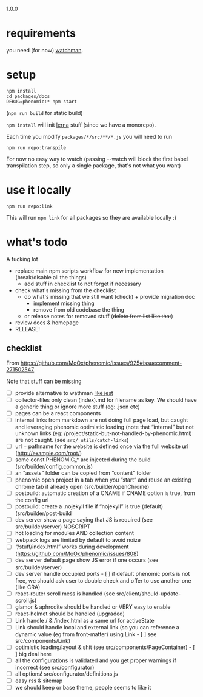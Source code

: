 1.0.0

# requirements

you need (for now) [watchman](https://facebook.github.io/watchman/).

# setup

```
npm install
cd packages/docs
DEBUG=phenomic:* npm start
```

(`npm run build` for static build)

`npm install` will init [lerna](https://github.com/lerna/lerna) stuff (since we have a monorepo).

Each time you modify `packages/*/src/**/*.js` you will need to run

```console
npm run repo:transpile
```

For now no easy way to watch (passing --watch will block the first babel transpilation step, so only a single package, that's not what you want)

# use it locally

```console
npm run repo:link
```

This will run `npm link` for all packages so they are available locally :)

# what's todo

A fucking lot

- replace main npm scripts workflow for new implementation (break/disable all the things)
  - add stuff in checklist to not forget if necessary
- check what's missing from the checklist
  - do what's missing that we still want (check) + provide migration doc
    - implement missing thing
    - remove from old codebase the thing
  - or release notes for removed stuff (~~delete from list like that~~)
- review docs & homepage
- RELEASE!

## checklist

From https://github.com/MoOx/phenomic/issues/925#issuecomment-271502547

Note that stuff can be missing

- [ ] provide alternative to wathman [like jest](https://github.com/facebook/jest/blob/10e492754fd9f2f0280c625f15800fb8f3347558/packages/jest-haste-map/src/index.js#L536)
- [ ] collector-files only clean (index).md for filename as key. We should have a generic thing or ignore more stuff (eg: .json etc)
- [ ] pages can be a react components
- [ ] internal links from markdown are not doing full page load, but caught and leveraging phenomic optimistic loading (note that “internal” but not unknown links (eg: /project/static-but-not-handled-by-phenomic.html) are not caught. (see `src/_utils/catch-links`)
- [ ] url + pathname for the website is defined once via the full website url (http://example.com/root/)
- [ ] some const PHENOMIC_* are injected during the build (src/builder/config.common.js)
- [ ] an “assets” folder can be copied from “content” folder
- [ ] phenomic open project in a tab when you “start” and reuse an existing chrome tab if already open (src/builder/openChrome)
- [ ] postbuild: automatic creation of a CNAME if CNAME option is true, from the config url
- [ ] postbuild: create a .nojekyll file if “nojekyll” is true (default) (src/builder/post-build
- [ ] dev server show a page saying that JS is required (see src/builder/server) NOSCRIPT
- [ ] hot loading for modules AND collection content
- [ ] webpack logs are limited by default to avoid noize
- [ ] “/stuff/index.html” works during development (https://github.com/MoOx/phenomic/issues/808)
- [ ] dev server default page show JS error if one occurs (see src/builder/server)
- [ ] dev server handle occupied ports - [ ] if default phenomic ports is not free, we should ask user to double check and offer to use another one (like CRA)
- [ ] react-router scroll mess is handled (see src/client/should-update-scroll.js)
- [ ] glamor & aphrodite should be handled or VERY easy to enable
- [ ] react-helmet should be handled (upgraded)
- [ ] Link handle / & /index.html as a same url for activeState
- [ ] Link should handle local and external link (so you can reference a dynamic value (eg from front-matter) using Link - [ ] see src/components/Link)
- [ ] optimistic loading/layout & shit (see src/components/PageContainer) - [ ] big deal here
- [ ] all the configurations is validated and you get proper warnings if incorrect (see src/configurator)
- [ ] all options! src/configurator/definitions.js
- [ ] easy rss & sitemap
- [ ] we should keep or base theme, people seems to like it
